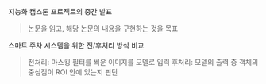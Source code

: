 지능화 캡스톤 프로젝트의 중간 발표
> 논문을 읽고, 해당 논문의 내용을 구현하는 것을 목표

스마트 주차 시스템을 위한 전/후처리 방식 비교
> 전처리: 마스킹 필터를 씌운 이미지를 모델로 입력
> 후처리: 모델의 출력 중 객체의 중심점이 ROI 안에 있는지 판단

